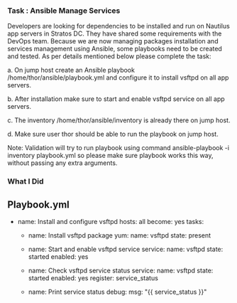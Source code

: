 ### Task : Ansible Manage Services

Developers are looking for dependencies to be installed and run on Nautilus app servers in Stratos DC. They have shared some requirements with the DevOps team. Because we are now managing packages installation and services management using Ansible, some playbooks need to be created and tested. As per details mentioned below please complete the task:



a. On jump host create an Ansible playbook /home/thor/ansible/playbook.yml and configure it to install vsftpd on all app servers.


b. After installation make sure to start and enable vsftpd service on all app servers.


c. The inventory /home/thor/ansible/inventory is already there on jump host.


d. Make sure user thor should be able to run the playbook on jump host.


Note: Validation will try to run playbook using command ansible-playbook -i inventory playbook.yml so please make sure playbook works this way, without passing any extra arguments.


### What I Did

Playbook.yml
---
- name: Install and configure vsftpd
  hosts: all
  become: yes
  tasks:
  - name: Install vsftpd package
    yum:
      name: vsftpd
      state: present

  - name: Start and enable vsftpd service
    service:
      name: vsftpd
      state: started
      enabled: yes

  - name: Check vsftpd service status
    service:
      name: vsftpd
      state: started
      enabled: yes
    register: service_status

  - name: Print service status
    debug:
      msg: "{{ service_status }}"

```
